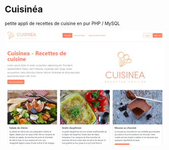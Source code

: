 # Cuisinéa

petite appli de recettes de cuisine en pur PHP / MySQL

![alt text](./assets/images/cuisinea.png)
